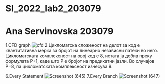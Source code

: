 # SI_2022_lab2_203079
# Ana Servinovska 203079
1.CFD graph  ![cfd](https://user-images.githubusercontent.com/100706237/170230691-86adbb6d-6f98-4c3a-8516-25261534786e.jpg)
2.Цикломатска сложеност на делот за код е квантитативна мерка за бројот на линеарно независни патеки во него.
Цикломатската комплексност на овој код е 8, истата ја добив преку формулата P+1, каде што P е бројот на предикатни јазли. Во случајoв P=8, па цикломатската комплексност изнесува 9.

6.Every Statement    ![Screenshot (645)](https://user-images.githubusercontent.com/100706237/170249342-4fe521b7-42bc-4171-a917-e816d89a07d5.png)
7.Every Branch       ![Screenshot (647)](https://user-images.githubusercontent.com/100706237/170249412-66e52360-1195-49b1-ade8-f73bfc69fedc.png)
